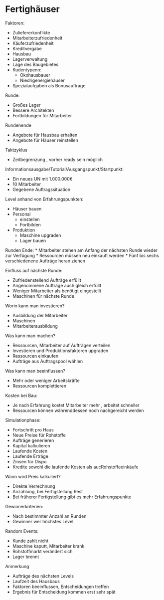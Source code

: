 # Fertighäuser

Faktoren:
 * Zuliefererkonflikte
 * Mitarbeiterzufriedenheit
 * Käuferzufriedenheit
 * Kreditvergabe
 * Hausbau
 * Lagerverwaltung
 * Lage des Baugebietes
 * Kudentypenn:
     * Okohausbauer
     * Niedrigenergiehäuser
 * Spezialaufgaben als Bonusauftrage

Runde:
 * Großes Lager
 * Bessere Architekten
 * Fortbildungen für Mitarbeiter

Rundenende
 * Angebote für Hausbau erhalten 
 * Angebote für Häuser reinstellen

Taktzyklus
 * Zeitbegrenzung , vorher ready sein möglich

Informationsausgabe/Tutorial/Ausgangspunkt/Startpunkt:
 * Ein neues UN mit 1.000.000€
 * 10 Mitarbeiter
 * Gegebene Auftragssituation

Level anhand von Erfahrungspunkten:
 * Häuser bauen
 * Personal
      * einstellen
      * Fortbilden
 * Produktion
      * Maschine upgraden 
      * Lager bauen
      
Runden Ende:
    * Mitarbeiter stehen am Anfang der nächsten Runde wieder zur Verfügung
    * Ressourcen müssen neu einkauft werden
    * Fünf bis sechs verschiedenene Aufträge heran ziehen

Einfluss auf nächste Runde:
 * Zufriedenstellend Aufträge erfüllt
 * Angenommene Aufträge auch gleich erfüllt
 * Weniger Mitarbeiter als benötigt eingestellt 
 * Maschinen für nächste Runde 

Worin kann man investieren?
 * Ausbildung der Mitarbeiter
 * Maschinen 
 * Mitarbeiterausbildung

Was kann man machen?
 * Ressourcen, Mitarbeiter auf Aufträgen verteilen
 * Investieren und Produktionsfaktoren upgraden
 * Ressourcen einkaufen
 * Aufträge aus Auftragspool wählen

Was kann man beeinflussen?
 * Mehr oder weniger Arbeitskräfte
 * Ressourcen komplettieren

Kosten bei Bau:
 * Je nach Erfahrung kostet Mitarbeiter mehr , arbeitet  schneller
 * Ressourcen können währenddessen noch nachgereicht werden

Simulationphase:
 * Fortschritt pro Haus
 * Neue Preise für Rohstoffe
 * Aufträge generieren
 * Kapital kalkulieren
 * Laufende Kosten
 * Laufende Erträge
 * Zinsen für Dispo
 * Kredite sowohl die laufende Kosten als aucRohstoffeeinkäufe

Wann wird Preis kalkuliert?
 * Direkte Verrechnung
 * Anzahlung, bei Fertigstellung Rest
 * Bei früherer Fertigstellung gibt es mehr Erfahrungspunkte

Gewinnerkriterien:
 * Nach bestimmter Anzahl an Runden
 * Gewinner wer höchstes Level

Random Events:
 * Kunde zahlt nicht
 * Maschine kaputt, Mitarbeiter krank
 * Rohstoffmarkt verändert sich
 * Lager brennt 

Anmerkung
 * Aufträge des nächsten Levels
 * Laufzeit des Hausbaus
 * Faktoren beeinflussen, Entscheidungen treffen
 * Ergebnis für Entscheidung kommen erst sehr spät
